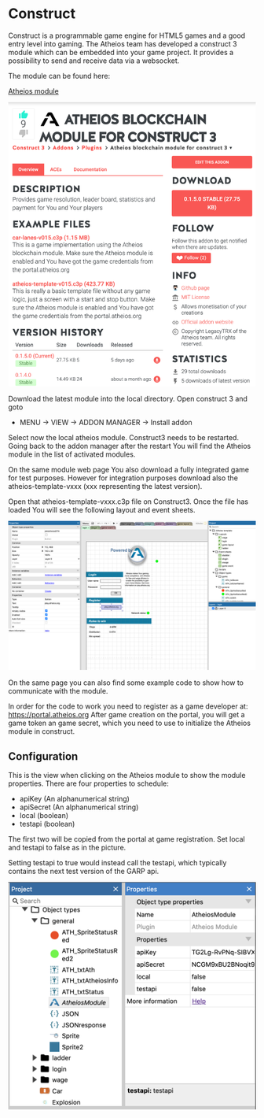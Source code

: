 
# Construct
Construct is a programmable game engine for HTML5 games and a good entry level into 
gaming. The Atheios team has developed a construct 3 module which can be embedded
into your game project. It provides a possibility to send and receive data via a websocket.

The module can be found here:

[Atheios module](https://www.construct.net/en/make-games/addons/321/atheios-blockchain-module)

![Atheios Logo](img/construct3/construct_module_page.jpg "The Atheios Module Page")  

Download the latest module into the local directory. Open construct 3 and goto
* MENU -> VIEW -> ADDON MANAGER -> Install addon

Select now the local atheios module. Construct3 needs to be restarted. Going back
to the addon manager after the restart You will find the Atheios module in the 
list of activated modules.

On the same module web page You also download a fully integrated game for test 
purposes. However for integration purposes download also the atheios-template-vxxx (xxx 
representing the latest version).

Open that atheios-template-vxxx.c3p file on Construct3. Once the file has loaded You
will see the following layout and event sheets.

![Atheios Logo](img/construct3/template_in_construct3.png "The template file")  


On the same page you can also find some example code to show how to communicate 
with the module.

In order for the code to work you need to register as a game developer at:
https://portal.atheios.org
After game creation on the portal, you will get a game token an game secret, which you need to use to initialize the Atheios module in construct.

## Configuration
This is the view when clicking on the Atheios module to show the module properties.
There are four properties to schedule:

* apiKey (An alphanumerical string)
* apiSecret (An alphanumerical string)
* local (boolean)
* testapi (boolean)

The first two will be copied from the portal at game registration.
Set local and testapi to false as in the picture.

Setting testapi to true would instead call the testapi, which typically contains the next 
test version of the GARP api.

![Atheios Logo](img/construct3/atheios_module.png "The Atheios logo")  



